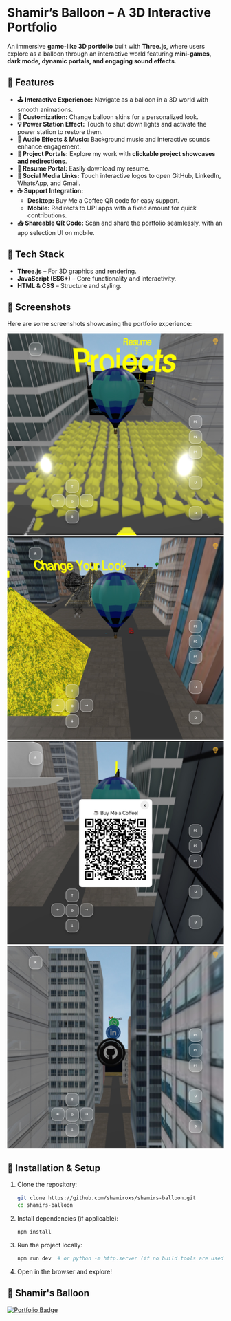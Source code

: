 # **Shamir’s Balloon – A 3D Interactive Portfolio**  

An immersive **game-like 3D portfolio** built with **Three.js**, where users explore as a balloon through an interactive world featuring **mini-games, dark mode, dynamic portals, and engaging sound effects**.  

## **🌟 Features**  
- **🕹️ Interactive Experience:** Navigate as a balloon in a 3D world with smooth animations.  
- **🎨 Customization:** Change balloon skins for a personalized look.  
- **💡 Power Station Effect:** Touch to shut down lights and activate the power station to restore them.  
- **🎵 Audio Effects & Music:** Background music and interactive sounds enhance engagement.  
- **🚀 Project Portals:** Explore my work with **clickable project showcases and redirections**.  
- **📜 Resume Portal:** Easily download my resume.  
- **🔗 Social Media Links:** Touch interactive logos to open GitHub, LinkedIn, WhatsApp, and Gmail.  
- **☕ Support Integration:**  
  - **Desktop:** Buy Me a Coffee QR code for easy support.  
  - **Mobile:** Redirects to UPI apps with a fixed amount for quick contributions.  
- **📤 Shareable QR Code:** Scan and share the portfolio seamlessly, with an app selection UI on mobile.  

## **🚀 Tech Stack**  
- **Three.js** – For 3D graphics and rendering.  
- **JavaScript (ES6+)** – Core functionality and interactivity.  
- **HTML & CSS** – Structure and styling.  

## 📸 Screenshots  
Here are some screenshots showcasing the portfolio experience:

![Screenshot 1](./image/img1.jpg)  
![Screenshot 2](./image/img2.jpg)  
![Screenshot 3](./image/img3.jpg)  
![Screenshot 4](./image/img4.jpg) 

## **🔧 Installation & Setup**  
1. Clone the repository:  
   ```bash
   git clone https://github.com/shamiroxs/shamirs-balloon.git
   cd shamirs-balloon
   ```  
2. Install dependencies (if applicable):  
   ```bash
   npm install
   ```  
3. Run the project locally:  
   ```bash
   npm run dev  # or python -m http.server (if no build tools are used)
   ```  
4. Open in the browser and explore!  

## **🎈 Shamir's Balloon**  
[![Portfolio Badge](https://img.shields.io/badge/Portfolio-ffd700?style=for-the-badge&logo=fly.io&logoColor=black)](https://shamir-ashraf.vercel.app)
